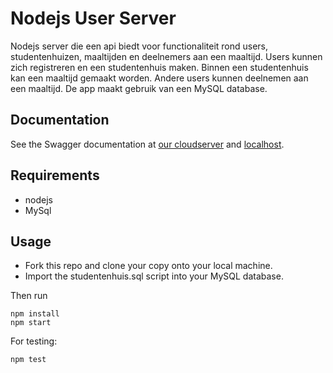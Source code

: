 # Nodejs User Server
Nodejs server die een api biedt voor functionaliteit rond users, studentenhuizen, maaltijden en deelnemers aan een maaltijd. Users kunnen zich registreren en een studentenhuis maken. Binnen een studentenhuis kan een maaltijd gemaakt worden. Andere users kunnen deelnemen aan een maaltijd. De app maakt gebruik van een MySQL database.

## Documentation
See the Swagger documentation at [our cloudserver](http://188.166.109.108:3000/api-docs/) and [localhost](http://localhost:3000/api-docs/).

## Requirements
- nodejs 
- MySql 

## Usage
- Fork this repo and clone your copy onto your local machine.
- Import the studentenhuis.sql script into your MySQL database.

Then run

```
npm install
npm start
```

For testing:
```
npm test
```

